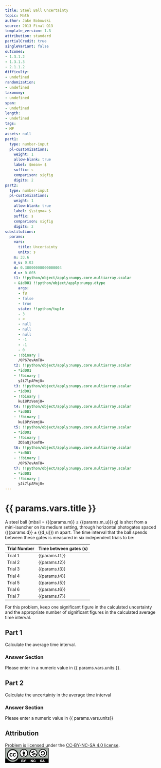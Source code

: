 ```yaml
---
title: Steel Ball Uncertainty
topic: Math
author: Jake Bobowski
source: 2013 Final Q13
template_version: 1.3
attribution: standard
partialCredit: true
singleVariant: false
outcomes:
- 1.3.1.2
- 1.3.1.3
- 2.1.1.2
difficulty:
- undefined
randomization:
- undefined
taxonomy:
- undefined
span:
- undefined
length:
- undefined
tags:
- MP
assets: null
part1:
  type: number-input
  pl-customizations:
    weight: 1
    allow-blank: true
    label: $mean= $
    suffix: s
    comparison: sigfig
    digits: 2
part2:
  type: number-input
  pl-customizations:
    weight: 1
    allow-blank: true
    label: $\sigma= $
    suffix: s
    comparison: sigfig
    digits: 2
substitutions:
  params:
    vars:
      title: Uncertainty
      units: s
    m: 33.6
    m_u: 0.03
    d: 0.30000000000000004
    d_u: 0.003
    t1: !!python/object/apply:numpy.core.multiarray.scalar
    - &id001 !!python/object/apply:numpy.dtype
      args:
      - f8
      - false
      - true
      state: !!python/tuple
      - 3
      - <
      - null
      - null
      - null
      - -1
      - -1
      - 0
    - !!binary |
      /0P67evAmT8=
    t2: !!python/object/apply:numpy.core.multiarray.scalar
    - *id001
    - !!binary |
      yJi7lpAPmj8=
    t3: !!python/object/apply:numpy.core.multiarray.scalar
    - *id001
    - !!binary |
      ku18PzVemj8=
    t4: !!python/object/apply:numpy.core.multiarray.scalar
    - *id001
    - !!binary |
      ku18PzVemj8=
    t5: !!python/object/apply:numpy.core.multiarray.scalar
    - *id001
    - !!binary |
      ZO5aQj7omT8=
    t6: !!python/object/apply:numpy.core.multiarray.scalar
    - *id001
    - !!binary |
      /0P67evAmT8=
    t7: !!python/object/apply:numpy.core.multiarray.scalar
    - *id001
    - !!binary |
      yJi7lpAPmj8=
---
```

# {{ params.vars.title }}
A steel ball (mball = ({{params.m}} $\pm$ {{params.m_u}}) g) is shot from a mini-launcher on its medium setting, through horizontal photogates spaced ({{params.d}} $\pm$ {{d_u}}) m apart.
The time interval that the ball spends between these gates is measured in six independent trials to be:

| Trial Number | Time between gates (s) |
|--------------|------------------------|
| Trial 1      | {{params.t1}}          |
| Trial 2      | {{params.t2}}          |
| Trial 3      | {{params.t3}}          |
| Trial 4      | {{params.t4}}          |
| Trial 5      | {{params.t5}}          |
| Trial 6      | {{params.t6}}          |
| Trial 7      | {{params.t7}}          |

For this problem, keep one significant figure in the calculated uncertainty and the appropriate number of significant figures in the calculated average time interval.

## Part 1

Calculate the average time interval.

### Answer Section

Please enter in a numeric value in {{ params.vars.units }}.

## Part 2

Calculate the uncertainty in the average time interval

### Answer Section

Please enter a numeric value in {{ params.vars.units}}

## Attribution

Problem is licensed under the [CC-BY-NC-SA 4.0 license](https://creativecommons.org/licenses/by-nc-sa/4.0/).<br> ![The Creative Commons 4.0 license requiring attribution-BY, non-commercial-NC, and share-alike-SA license.](https://raw.githubusercontent.com/firasm/bits/master/by-nc-sa.png)